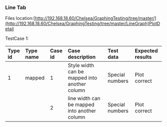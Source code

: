 ### Line Tab

Files location:[http://192.168.18.60/Chelsea/GraphingTesting/tree/master/](http://192.168.18.60/Chelsea/GraphingTesting/tree/master/LineGraph)PlotDetail

TestCase 1:

| Type id | Type name | Case id | Case description | Test data | Expected results |
| :--- | :--- | :--- | :--- | :--- | :--- |
| 1 | mapped | 1 | Style width can be mapped into another column  | Special numbers | Plot correct |
|  |  | 2 | line width can be mapped into another column  | Special numbers | Plot correct |



